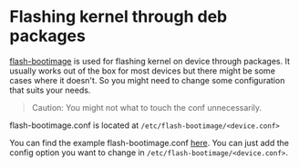 # Flashing kernel through deb packages

[flash-bootimage](https://github.com/droidian/flash-bootimage) is used for flashing kernel on device through packages. It usually works out of the box for most devices but there might be some cases where it doesn't. So you might need to change some configuration that suits your needs. 
> Caution: You might not what to touch the conf unnecessarily.

flash-bootimage.conf is located at `/etc/flash-bootimage/<device.conf>`

You can find the example flash-bootimage.conf [here](https://github.com/droidian/flash-bootimage/blob/droidian/config/flash-bootimage.conf).
You can just add the config option you want to change in `/etc/flash-bootimage/<device.conf>`.

